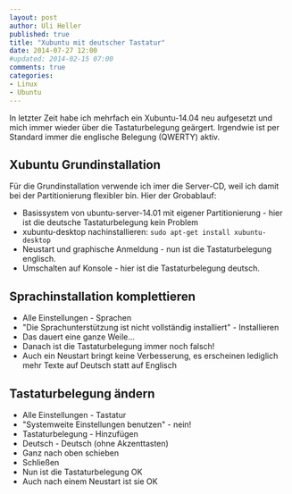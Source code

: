 ```yaml
---
layout: post
author: Uli Heller
published: true
title: "Xubuntu mit deutscher Tastatur"
date: 2014-07-27 12:00
#updated: 2014-02-15 07:00
comments: true
categories: 
- Linux
- Ubuntu
---
```


In letzter Zeit habe ich mehrfach ein Xubuntu-14.04 neu aufgesetzt und
mich immer wieder über die Tastaturbelegung geärgert. Irgendwie ist per
Standard immer die englische Belegung (QWERTY) aktiv.

<!-- more -->

Xubuntu Grundinstallation
-------------------------

Für die Grundinstallation verwende ich imer die Server-CD,
weil ich damit bei der Partitionierung flexibler bin. Hier der Grobablauf:

* Basissystem von ubuntu-server-14.01 mit eigener Partitionierung - hier ist
  die deutsche Tastaturbelegung kein Problem
* xubuntu-desktop nachinstallieren: `sudo apt-get install xubuntu-desktop`
* Neustart und graphische Anmeldung - nun ist die Tastaturbelegung englisch.
* Umschalten auf Konsole - hier ist die Tastaturbelegung deutsch.

Sprachinstallation komplettieren
--------------------------------

* Alle Einstellungen - Sprachen
* "Die Sprachunterstützung ist nicht vollständig installiert" - Installieren
* Das dauert eine ganze Weile...
* Danach ist die Tastaturbelegung immer noch falsch!
* Auch ein Neustart bringt keine Verbesserung, es erscheinen lediglich mehr
  Texte auf Deutsch statt auf Englisch

Tastaturbelegung ändern
-----------------------

* Alle Einstellungen - Tastatur
* "Systemweite Einstellungen benutzen" - nein!
* Tastaturbelegung - Hinzufügen
* Deutsch - Deutsch (ohne Akzenttasten)
* Ganz nach oben schieben
* Schließen
* Nun ist die Tastaturbelegung OK
* Auch nach einem Neustart ist sie OK
